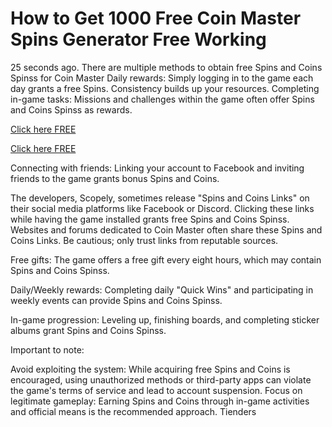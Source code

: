 # How to Get 1000 Free Coin Master Spins Generator Free Working

25 seconds ago. There are multiple methods to obtain free Spins and Coins Spinss for Coin Master Daily rewards: Simply logging in to the game each day grants a free Spins. Consistency builds up your resources. Completing in-game tasks: Missions and challenges within the game often offer Spins and Coins Spinss as rewards.

[Click here FREE](https://appbitly.com/coin-master-new)

[Click here FREE](https://appbitly.com/coin-master-new)

Connecting with friends: Linking your account to Facebook and inviting friends to the game grants bonus Spins and Coins.


The developers, Scopely, sometimes release "Spins and Coins Links" on their social media platforms like Facebook or Discord. Clicking these links while having the game installed grants free Spins and Coins Spinss. Websites and forums dedicated to Coin Master often share these Spins and Coins Links. Be cautious; only trust links from reputable sources.


Free gifts: The game offers a free gift every eight hours, which may contain Spins and Coins Spinss.

Daily/Weekly rewards: Completing daily "Quick Wins" and participating in weekly events can provide Spins and Coins Spinss.

In-game progression: Leveling up, finishing boards, and completing sticker albums grant Spins and Coins Spinss.

Important to note:

Avoid exploiting the system: While acquiring free Spins and Coins is encouraged, using unauthorized methods or third-party apps can violate the game's terms of service and lead to account suspension.
Focus on legitimate gameplay: Earning Spins and Coins through in-game activities and official means is the recommended approach. Tienders

